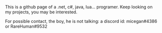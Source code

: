 This is a github page of a .net, c#, java, lua... programer. Keep looking on my projects, you may be interested.

For possible contact, the boy, he is not talking: a discord id: micegan#4386 or RareHuman#9532

<!---
micegan/micegan is a ✨ special ✨ repository because its `README.md` (this file) appears on your GitHub profile.
You can click the Preview link to take a look at your changes.
--->
